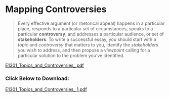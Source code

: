 # Mapping Controversies

> Every effective argument (or rhetorical appeal) happens in a particular place, responds to a particular set of circumstances, speaks to a particular **controversy**, and addresses a particular audience, or set of **stakeholders**. To write a successful essay, you should start with a *topic* and *controversy* that matters to you, identify the *stakeholders* you wish to address, and then propose a *viewpoint* calling for a particular solution to the problem you’ve identified.

[E1301_Topics_and_Controversies_.pdf](Mapping%20Controversies.assets/E1301_Topics_and_Controversies_.pdf)

### Click Below to Download:

[E1301_Topics_and_Controversies_ 1.pdf](Mapping%20Controversies.assets/E1301_Topics_and_Controversies_%201.pdf)

